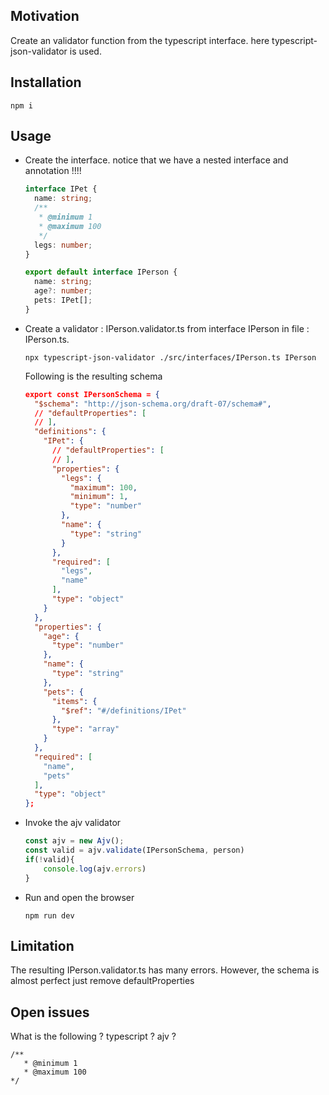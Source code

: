 <h2>Motivation</h2>
Create an validator function from the typescript interface. here typescript-json-validator is used. 

<h2>Installation</h2>

```
npm i
```

<h2>Usage</h2>
<ul>
<li>
Create the interface. notice that we have a nested interface and annotation !!!!

```ts
interface IPet {
  name: string;
  /**
   * @minimum 1
   * @maximum 100
   */
  legs: number;
}

export default interface IPerson {
  name: string;
  age?: number;
  pets: IPet[];
}

```

</li>

<li>
Create a validator : IPerson.validator.ts from interface IPerson in file : IPerson.ts. 


```
npx typescript-json-validator ./src/interfaces/IPerson.ts IPerson
```

Following is the resulting schema

```json
export const IPersonSchema = {
  "$schema": "http://json-schema.org/draft-07/schema#",
  // "defaultProperties": [
  // ],
  "definitions": {
    "IPet": {
      // "defaultProperties": [
      // ],
      "properties": {
        "legs": {
          "maximum": 100,
          "minimum": 1,
          "type": "number"
        },
        "name": {
          "type": "string"
        }
      },
      "required": [
        "legs",
        "name"
      ],
      "type": "object"
    }
  },
  "properties": {
    "age": {
      "type": "number"
    },
    "name": {
      "type": "string"
    },
    "pets": {
      "items": {
        "$ref": "#/definitions/IPet"
      },
      "type": "array"
    }
  },
  "required": [
    "name",
    "pets"
  ],
  "type": "object"
};
```

</li>
<li>
Invoke the ajv validator

```ts
const ajv = new Ajv();
const valid = ajv.validate(IPersonSchema, person)
if(!valid){
    console.log(ajv.errors)
}

```

</li>

<li>
Run and open the browser 

```
npm run dev
```

</li>

</ul>
<h2>Limitation</h2>
The resulting IPerson.validator.ts has many errors. However, the schema is almost perfect just remove defaultProperties


<h2>Open issues</h2>
What is the following  ? typescript ? ajv ?

```
/**
   * @minimum 1
   * @maximum 100
*/
```